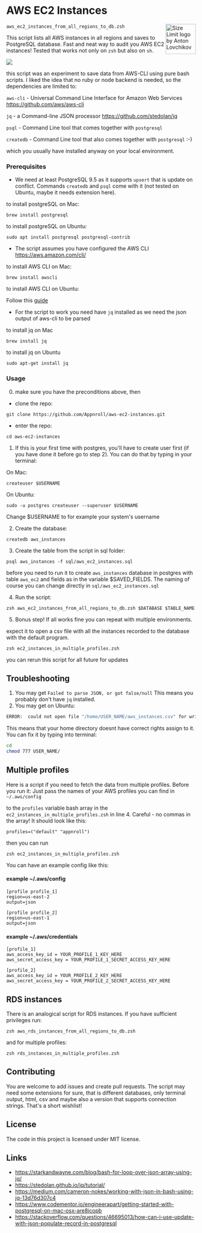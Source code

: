 # AWS EC2 Instances
<img src="https://d1xu7knqe2z7f9.cloudfront.net/appnroll/appnroll-192x192.png" align="right"
     title="Size Limit logo by Anton Lovchikov" width="80" height="80">
     
`aws_ec2_instances_from_all_regions_to_db.zsh`

This script lists all AWS instances in all regions and saves to PostgreSQL database. 
Fast and neat way to audit you AWS EC2 instances!
Tested that works not only on `zsh` but also on `sh`.

![](https://d1xu7knqe2z7f9.cloudfront.net/appnroll/all-ec2-instances.gif)

this script was an experiment to save data from AWS-CLI using pure bash scripts. 
I liked the idea that no ruby or node backend is needed, so the dependencies are limited to:

`aws-cli` - Universal Command Line Interface for Amazon Web Services https://github.com/aws/aws-cli

`jq` - a Command-line JSON processor https://github.com/stedolan/jq

`psql` - Command Line tool that comes together with `postgresql`

`createdb` - Command Line tool that also comes together with `postgresql` :-)

which you usually have installed anyway on your local environment.

### Prerequisites

* We need at least PostgreSQL 9.5 as it supports `upsert` that is update on conflict. Commands `createdb` and `psql` come with it (not tested on Ubuntu, maybe it needs extension here).

to install postgreSQL on Mac:

```shell
brew install postgresql
```

to install postgreSQL on Ubuntu:

```shell
sudo apt install postgresql postgresql-contrib
```

* The script assumes you have configured the AWS CLI
https://aws.amazon.com/cli/

to install AWS CLI on Mac:

```shell
brew install awscli
```

to install AWS CLI on Ubuntu:

Follow this [guide](https://docs.aws.amazon.com/cli/latest/userguide/install-linux.html)

* For the script to work you need have `jq` installed as we need the json output of aws-cli to be parsed

to install jq on Mac

```shell
brew install jq

```

to install jq on Ubuntu

```shell
sudo apt-get install jq
```

### Usage

0) make sure you have the preconditions above, then

* clone the repo:

```shell
git clone https://github.com/Appnroll/aws-ec2-instances.git
```
* enter the repo:

```shell
cd aws-ec2-instances
```

1) If this is your first time with postgres, you'll have to create user first (if you have done it before go to step 2). You can do that by typing in your terminal:

On Mac:
```shell
createuser $USERNAME
```
On Ubuntu:
```shell
sudo -u postgres createuser --superuser $USERNAME
```

Change $USERNAME to for example your system's username

2) Create the database:

```shell
createdb aws_instances
```

3) Create the table from the script in sql folder:

```shell
psql aws_instances -f sql/aws_ec2_instances.sql
```

before you need to run it to create `aws_instances` database in postgres
with table `aws_ec2` and fields as in the variable $SAVED_FIELDS.
The naming of course you can change directly in `sql/aws_ec2_instances.sql`

4) Run the script:
```shell
zsh aws_ec2_instances_from_all_regions_to_db.zsh $DATABASE $TABLE_NAME
```

5) Bonus step! If all works fine you can repeat with multiple environments.

expect it to open a csv file with all the instances recorded to the database
with the default program.

```shell
zsh ec2_instances_in_multiple_profiles.zsh
```
you can rerun this script for all future for updates


## Troubleshooting

1. You may get `Failed to parse JSON, or got false/null`
This means you probably don't have `jq` installed.
2. You may get on Ubuntu:
```bash
ERROR:  could not open file "/home/USER_NAME/aws_instances.csv" for writing: Permission denied
```
This means that your home directory doesnt have correct rights assign to it. You can fix it by typing into terminal:
```bash
cd
chmod 777 USER_NAME/
```

## Multiple profiles

Here is a script if you need to fetch the data from
multiple profiles. Before you run it:
Just pass the names of your AWS profiles you can find in
`~/.aws/config`

to the `profiles` variable bash array in the 
`ec2_instances_in_multiple_profiles.zsh` in line 4.
Careful - no commas in the array! It should look like this:
```shell
profiles=("default" "appnroll")
```

then you can run

```shell
zsh ec2_instances_in_multiple_profiles.zsh
```

You can have an example config like this:

#### example ~/.aws/config
```
[profile profile_1]
region=us-east-2
output=json

[profile profile_2]
region=us-east-1
output=json
```

#### example ~/.aws/credentials
```
[profile_1]
aws_access_key_id = YOUR_PROFILE_1_KEY_HERE
aws_secret_access_key = YOUR_PROFILE_1_SECRET_ACCESS_KEY_HERE

[profile_2]
aws_access_key_id = YOUR_PROFILE_2_KEY_HERE
aws_secret_access_key = YOUR_PROFILE_2_SECRET_ACCESS_KEY_HERE
```


## RDS instances

There is an analogical script for RDS instances.
If you have sufficient privileges run:

```
zsh aws_rds_instances_from_all_regions_to_db.zsh
```

and for multiple profiles:
```
zsh rds_instances_in_multiple_profiles.zsh
```


## Contributing

You are welcome to add issues and create pull requests.
The script may need some extensions for sure, that is different databases, only terminal output, 
html, csv and maybe also a version that supports connection strings. 
That's a short wishlist!

## License

The code in this project is licensed under MIT license.

## Links

* https://starkandwayne.com/blog/bash-for-loop-over-json-array-using-jq/
* https://stedolan.github.io/jq/tutorial/
* https://medium.com/cameron-nokes/working-with-json-in-bash-using-jq-13d76d307c4
* https://www.codementor.io/engineerapart/getting-started-with-postgresql-on-mac-osx-are8jcopb
* https://stackoverflow.com/questions/46695013/how-can-i-use-update-with-json-populate-record-in-postgresql
